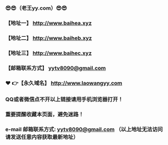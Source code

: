 ### :sunglasses::sunglasses:（老王yy.com）:sunglasses::sunglasses:
### 【地址一】  http://www.baihea.xyz
### 【地址二】  http://www.baiheb.xyz
### 【地址三】  http://www.baihec.xyz
### 【邮箱联系方式】  yytv8090@gmail.com
### :heart: :point_right:【永久域名】  http://www.laowangyy.com
### QQ或者微信点不开以上链接请用手机浏览器打开！
### 重要提醒收藏本页面，避免迷路！
### e-mail 邮箱联系方式: yytv8090@gmail.com （以上地址无法访问请发送任意内容获取最新地址）
